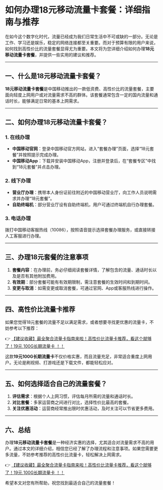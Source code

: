 # 如何办理18元移动流量卡套餐：详细指南与推荐

在如今这个数字化时代，流量已经成为我们日常生活中不可或缺的一部分。无论是工作、学习还是娱乐，稳定的网络连接都至关重要。而对于预算有限的用户来说，如何找到高性价比的流量套餐显得尤为重要。本文将为您详细介绍如何办理**18元移动流量卡套餐**，并提供一些实用的建议和推荐。

---

## 一、什么是18元移动流量卡套餐？

**18元移动流量卡套餐**是中国移动推出的一款低资费、高性价比的流量套餐，主要面向轻度上网用户或对流量需求不高的群体。该套餐通常包含一定的国内流量和通话时长，能够满足日常的基本上网需求。

---

## 二、如何办理18元移动流量卡套餐？

### 1. 在线办理
- **中国移动官网**：登录中国移动官方网站，进入“套餐办理”页面，选择“18元套餐”并按照提示完成办理。
- **中国移动App**：下载并安装中国移动App，注册并登录后，在“套餐专区”中找到“18元套餐”并点击办理。

### 2. 线下办理
- **营业厅办理**：携带本人身份证前往附近的中国移动营业厅，向工作人员说明需求并办理“18元套餐”。
- **自助终端机**：部分营业厅设有自助终端机，用户可通过终端机自行办理套餐。

### 3. 电话办理
拨打中国移动客服热线（10086），按照语音提示选择套餐办理服务，或直接转接人工客服进行办理。

---

## 三、办理18元套餐的注意事项

1. **套餐内容**：在办理前，务必仔细阅读套餐详情，了解包含的流量、通话时长以及是否有其他附加费用。
2. **有效期**：部分套餐可能有有效期限制，需注意套餐的生效时间和到期时间。
3. **变更与取消**：如需变更或取消套餐，可通过官网、App或客服热线进行操作。

---

## 四、高性价比流量卡推荐

如果您觉得18元套餐的流量不足以满足需求，或者想要寻找更优惠的流量卡，不妨参考以下推荐：

👉 [【建议收藏】最全聚合流量卡指南来啦！高性价比流量卡推荐，看这个就够了！19元 100G长期流量卡 ！！](https://bit.ly/Liuliangka)

这款**19元100G长期流量卡**不仅价格实惠，而且流量充足，非常适合重度上网用户。无论是刷视频、打游戏还是下载文件，都能轻松应对。

---

## 五、如何选择适合自己的流量套餐？

1. **评估需求**：根据个人上网习惯，评估每月所需的流量和通话时长。
2. **对比套餐**：多家运营商之间进行对比，选择性价比最高的套餐。
3. **关注优惠活动**：运营商经常推出限时优惠活动，及时关注可以节省更多费用。

---

## 六、总结

办理**18元移动流量卡套餐**是一种经济实惠的选择，尤其适合对流量需求不高的用户。通过本文的详细介绍，相信您已经了解了办理流程和注意事项。如果您需要更多流量，不妨参考推荐的高性价比流量卡，轻松解决上网需求。

👉 [【建议收藏】最全聚合流量卡指南来啦！高性价比流量卡推荐，看这个就够了！19元 100G长期流量卡 ！！](https://bit.ly/Liuliangka)

希望本文对您有所帮助，祝您找到最适合自己的流量套餐！